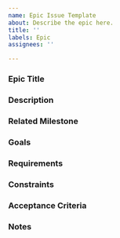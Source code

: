 ```yaml
---
name: Epic Issue Template
about: Describe the epic here.
title: ''
labels: Epic
assignees: ''

---
```


### Epic Title

### Description

### Related Milestone

### Goals

### Requirements

### Constraints

### Acceptance Criteria

### Notes
